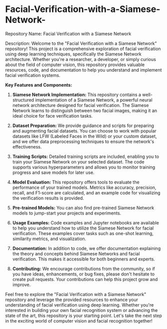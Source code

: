 # Facial-Verification-with-a-Siamese-Network-
Repository Name: Facial Verification with a Siamese Network

Description:
Welcome to the "Facial Verification with a Siamese Network" repository! This project is a comprehensive exploration of facial verification using deep learning techniques, specifically the Siamese Network architecture. Whether you're a researcher, a developer, or simply curious about the field of computer vision, this repository provides valuable resources, code, and documentation to help you understand and implement facial verification systems.

**Key Features and Components:**

1. **Siamese Network Implementation:** This repository contains a well-structured implementation of a Siamese Network, a powerful neural network architecture designed for facial verification. The Siamese Network learns to distinguish between two facial images, making it an ideal choice for face verification tasks.

2. **Dataset Preparation:** We provide guidance and scripts for preparing and augmenting facial datasets. You can choose to work with popular datasets like LFW (Labeled Faces in the Wild) or your custom dataset, and we offer data preprocessing techniques to ensure the network's effectiveness.

3. **Training Scripts:** Detailed training scripts are included, enabling you to train your Siamese Network on your selected dataset. The code supports various hyperparameters and allows you to monitor training progress and save models for later use.

4. **Model Evaluation:** This repository offers tools to evaluate the performance of your trained models. Metrics like accuracy, precision, recall, and F1-score are calculated, and an example code for visualizing the verification results is provided.

5. **Pre-trained Models:** You can also find pre-trained Siamese Network models to jump-start your projects and experiments.

6. **Usage Examples:** Code examples and Jupyter notebooks are available to help you understand how to utilize the Siamese Network for facial verification. These examples cover tasks such as one-shot learning, similarity metrics, and visualization.

7. **Documentation:** In addition to code, we offer documentation explaining the theory and concepts behind Siamese Networks and facial verification. This makes it accessible for both beginners and experts.

8. **Contributing:** We encourage contributions from the community, so if you have ideas, enhancements, or bug fixes, please don't hesitate to create pull requests. Your contributions can help this project grow and improve.

Feel free to explore the "Facial Verification with a Siamese Network" repository and leverage the provided resources to enhance your understanding of facial verification using deep learning. Whether you're interested in building your own facial recognition system or advancing the state of the art, this repository is your starting point. Let's take the next step in the exciting world of computer vision and facial recognition together!
